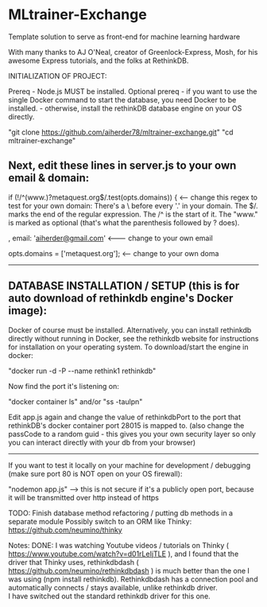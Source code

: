 # MLtrainer-Exchange
Template solution to serve as front-end for machine learning hardware

With many thanks to AJ O'Neal, creator of Greenlock-Express, Mosh, for his awesome Express tutorials, and the folks at RethinkDB.

INITIALIZATION OF PROJECT:

Prereq - Node.js MUST be installed.
Optional prereq - if you want to use the single Docker command to start the database, you need Docker to be installed.
    - otherwise, install the rethinkDB database engine on your OS directly.

"git clone https://github.com/aiherder78/mltrainer-exchange.git"
"cd mltrainer-exchange"

Next, edit these lines in server.js to your own email & domain:
----------------
if (!/^(www\.)?metaquest\.org$/.test(opts.domains)) {     <-- change this regex to test for your own domain:
     There's a \ before every '.' in your domain.  The $/. marks the end of the regular expression.  The /^ is the start of it.
     The "www." is marked as optional (that's what the parenthesis followed by ? does).
     
, email: 'aiherder@gmail.com'    <--- change to your own email

opts.domains = ['metaquest.org'];   <-- change to your own doma

----------------
DATABASE INSTALLATION / SETUP (this is for auto download of rethinkdb engine's Docker image):
----------------

Docker of course must be installed.
Alternatively, you can install rethinkdb directly without running in Docker, see the rethinkdb website for instructions for installation on your operating system.
To download/start the engine in docker:

"docker run -d -P --name rethink1 rethinkdb"

Now find the port it's listening on:

"docker container ls"
and/or
"ss -taulpn"

Edit app.js again and change the value of rethinkdbPort to the port that rethinkDB's docker container port 28015 is mapped to.
(also change the passCode to a random guid - this gives you your own security layer so only you can interact directly with your db from your browser)

---------------

If you want to test it locally on your machine for development / debugging (make sure port 80 is NOT open on your OS firewall):

"nodemon app.js"  --> this is not secure if it's a publicly open port, because it will be transmitted over http instead of https

TODO:  Finish database method refactoring / putting db methods in a separate module
Possibly switch to an ORM like Thinky:  https://github.com/neumino/thinky

Notes:
DONE:
I was watching Youtube videos / tutorials on Thinky ( https://www.youtube.com/watch?v=d01rLeIjTLE ), and I found that the driver that Thinky uses, rethinkdbdash ( https://github.com/neumino/rethinkdbdash ) is much better than the one I was using (npm install rethinkdb).  Rethinkdbdash has a connection pool and automatically connects / stays available, unlike rethinkdb driver.  
I have switched out the standard rethinkdb driver for this one.
